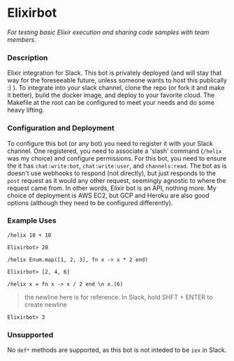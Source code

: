 # Elixirbot

_For testing basic Elixir execution and sharing code samples with team members._

### Description
Elixir integration for Slack. This bot is privately deployed (and will stay that way for the foreseeable future, unless someone wants to host this publically :) ). To integrate into your slack channel, clone the repo (or fork it and make it better), build the docker image, and deploy to your favorite cloud. The Makefile at the root can be configured to meet your needs and do some heavy lifting. 

### Configuration and Deployment
To configure this bot (or any bot) you need to register it with your Slack channel. One registered, you need to associate a 'slash' command (`/helix` was my choice) and configure permissions. For this bot, you need to ensure the it has `chat:write:bot`, `chat:write:user`, and `channels:read`. The bot as is doesn't use webhooks to respond (not directly), but just responds to the `post` request as it would any other request, seemingly agnostic to where the request came from. In other words, Elixir bot is an API, nothing more. My choice of deployment is AWS EC2, but GCP and Heroku are also good options (although they need to be configured differently). 

### Example Uses
`/helix 10 + 10`
```
Elixirbot> 20
```

`/helix Enum.map([1, 2, 3], fn x -> x * 2 end)`
```
Elixirbot> [2, 4, 6]
```

`/helix x = fn x -> x / 2 end \n x.(6)`
> the newline here is for reference. In Slack, hold SHFT + ENTER to create newline
```
Elixirbot> 3
```

### Unsupported
No `def*` methods are supported, as this bot is not inteded to be `iex` in Slack. 

